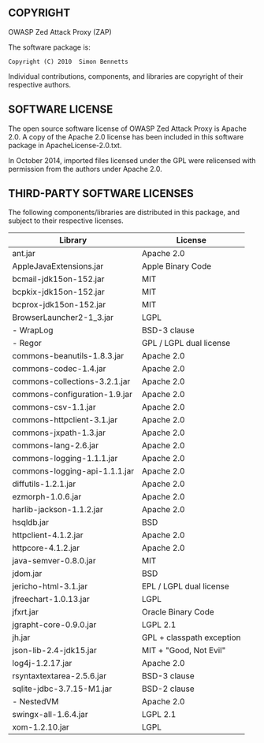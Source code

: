 COPYRIGHT
---------

OWASP Zed Attack Proxy (ZAP)

The software package is:

    Copyright (C) 2010  Simon Bennetts

Individual contributions, components, and libraries are copyright of their
respective authors.

SOFTWARE LICENSE
----------------

The open source software license of OWASP Zed Attack Proxy is Apache 2.0.
A copy of the Apache 2.0 license has been included in this software package
in ApacheLicense-2.0.txt.

In October 2014, imported files licensed under the GPL were relicensed with
permission from the authors under Apache 2.0.

THIRD-PARTY SOFTWARE LICENSES
-----------------------------

The following components/libraries are distributed in this package,
and subject to their respective licenses.

| Library                       | License                   |
|-------------------------------|---------------------------|
| ant.jar                       | Apache 2.0                |
| AppleJavaExtensions.jar       | Apple Binary Code         |
| bcmail-jdk15on-152.jar        | MIT                       |
| bcpkix-jdk15on-152.jar        | MIT                       |
| bcprox-jdk15on-152.jar        | MIT                       |
| BrowserLauncher2-1_3.jar      | LGPL                      |
| - WrapLog                     | BSD-3 clause              |
| - Regor                       | GPL / LGPL dual license   |
| commons-beanutils-1.8.3.jar   | Apache 2.0                |
| commons-codec-1.4.jar         | Apache 2.0                |
| commons-collections-3.2.1.jar | Apache 2.0                |
| commons-configuration-1.9.jar | Apache 2.0                |
| commons-csv-1.1.jar           | Apache 2.0                |
| commons-httpclient-3.1.jar    | Apache 2.0                |
| commons-jxpath-1.3.jar        | Apache 2.0                |
| commons-lang-2.6.jar          | Apache 2.0                |
| commons-logging-1.1.1.jar     | Apache 2.0                |
| commons-logging-api-1.1.1.jar | Apache 2.0                |
| diffutils-1.2.1.jar           | Apache 2.0                |
| ezmorph-1.0.6.jar             | Apache 2.0                |
| harlib-jackson-1.1.2.jar      | Apache 2.0                |
| hsqldb.jar                    | BSD                       |
| httpclient-4.1.2.jar          | Apache 2.0                |
| httpcore-4.1.2.jar            | Apache 2.0                |
| java-semver-0.8.0.jar         | MIT                       |
| jdom.jar                      | BSD                       |
| jericho-html-3.1.jar          | EPL / LGPL dual license   |
| jfreechart-1.0.13.jar         | LGPL                      |
| jfxrt.jar                     | Oracle Binary Code        |
| jgrapht-core-0.9.0.jar        | LGPL 2.1                  |
| jh.jar                        | GPL + classpath exception |
| json-lib-2.4-jdk15.jar        | MIT + "Good, Not Evil"    |
| log4j-1.2.17.jar              | Apache 2.0                |
| rsyntaxtextarea-2.5.6.jar     | BSD-3 clause              |
| sqlite-jdbc-3.7.15-M1.jar     | BSD-2 clause              |
| - NestedVM                    | Apache 2.0                |
| swingx-all-1.6.4.jar          | LGPL 2.1                  |
| xom-1.2.10.jar                | LGPL                      |

